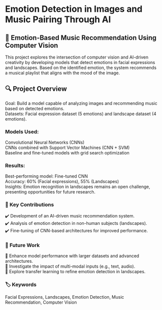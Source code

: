 # Emotion Detection in Images and Music Pairing Through AI

## 🎵 Emotion-Based Music Recommendation Using Computer Vision
This project explores the intersection of computer vision and AI-driven creativity by developing models that detect emotions in facial expressions and landscapes. Based on the identified emotion, the system recommends a musical playlist that aligns with the mood of the image.

## 🔍 Project Overview
Goal: Build a model capable of analyzing images and recommending music based on detected emotions. <br> 
Datasets: Facial expression dataset (5 emotions) and landscape dataset (4 emotions). <br> 
### Models Used:
Convolutional Neural Networks (CNNs) <br> 
CNNs combined with Support Vector Machines (CNN + SVM) <br> 
Baseline and fine-tuned models with grid search optimization <br> 
### Results:
Best-performing model: Fine-tuned CNN <br> 
Accuracy: 60% (Facial expressions), 55% (Landscapes) <br> 
Insights: Emotion recognition in landscapes remains an open challenge, presenting opportunities for future research. <br> 
### 🚀 Key Contributions
✔️ Development of an AI-driven music recommendation system. <br> 
✔️ Analysis of emotion detection in non-human subjects (landscapes). <br> 
✔️ Fine-tuning of CNN-based architectures for improved performance. <br> 

### 📌 Future Work
🔹 Enhance model performance with larger datasets and advanced architectures. <br> 
🔹 Investigate the impact of multi-modal inputs (e.g., text, audio). <br> 
🔹 Explore transfer learning to refine emotion detection in landscapes. <br> 

### 🏷 Keywords
Facial Expressions, Landscapes, Emotion Detection, Music Recommendation, Computer Vision
